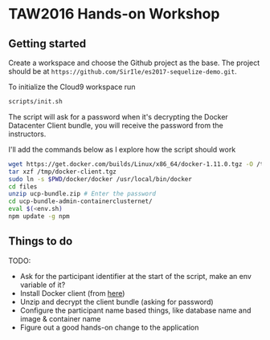 # TAW2016 Hands-on Workshop

## Getting started

Create a workspace and choose the Github project as the base. The project should
be at `https://github.com/SirIle/es2017-sequelize-demo.git`.

To initialize the Cloud9 workspace run

~~~bash
scripts/init.sh
~~~

The script will ask for a password when it's decrypting the Docker Datacenter
Client bundle, you will receive the password from the instructors.

I'll add the commands below as I explore how the script should work

~~~bash
wget https://get.docker.com/builds/Linux/x86_64/docker-1.11.0.tgz -O /tmp/docker-client.tgz
tar xzf /tmp/docker-client.tgz
sudo ln -s $PWD/docker/docker /usr/local/bin/docker
cd files
unzip ucp-bundle.zip # Enter the password
cd ucp-bundle-admin-containerclusternet/
eval $(<env.sh)
npm update -g npm
~~~

## Things to do

TODO:
-   Ask for the participant identifier at the start of the script, make an env variable of it?
-   Install Docker client (from [here](https://get.docker.com/builds/Linux/x86_64/docker-1.11.0.tgz​​​))
-   Unzip and decrypt the client bundle (asking for password)
-   Configure the participant name based things, like database name and image & container name
-   Figure out a good hands-on change to the application
